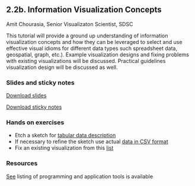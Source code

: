 ## 2.2b. Information Visualization Concepts
Amit Chourasia, Senior Visualizaton Scientist, SDSC

This tutorial will provide a ground up understanding of information visualization concepts and how they can be leveraged to select and use effective visual idioms for different data types such spreadsheet data, geospatial, graph, etc.). Example visualization designs and fixing problems with existing visualizations will be discussed. Practical guidelines visualization design will be discussed as well.

### Slides and sticky notes

[Download slides](http://users.sdsc.edu/~amit/datavis-tutorial/datavis-lecture-slides.zip)

[Download sticky notes](http://users.sdsc.edu/~amit/datavis-tutorial/datavis-sticky-notes.zip)


### Hands on exercises

* Etch a sketch for [tabular data description](https://mas-dse.github.io/DSE241/2018/data/exercise1-olympics-README.txt)
* If necessary to refine the sketch use actual [data in CSV format](https://mas-dse.github.io/DSE241/2018/data/exercise2-olympics.csv)
* Fix an existing visualization from this [list](https://mas-dse.github.io/DSE241/2020/fixables/)


### Resources

[See](https://mas-dse.github.io/DSE241/2020/resources/) listing of programming and application tools is available  
